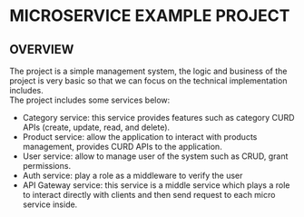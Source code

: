 # MICROSERVICE EXAMPLE PROJECT
## OVERVIEW
The project is a simple management system, the logic and business of the project is very basic so that we can focus on the technical implementation includes.  
The project includes some services below: 
- Category service: this service provides features such as category CURD APIs (create, update, read, and delete). 
- Product service: allow the application to interact with products management, provides CURD APIs to the application. 
- User service: allow to manage user of the system such as CRUD, grant permissions. 
- Auth service: play a role as a middleware to verify the user 
- API Gateway service: this service is a middle service which plays a role to interact directly with clients and then send request to each micro service inside. 